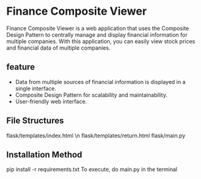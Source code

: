 # Finance Composite Viewer

Finance Composite Viewer is a web application that uses the Composite Design Pattern to centrally manage and display financial information for multiple companies. With this application, you can easily view stock prices and financial data of multiple companies.

## feature

- Data from multiple sources of financial information is displayed in a single interface.
- Composite Design Pattern for scalability and maintainability.
- User-friendly web interface.

## File Structures

flask/templates/index.html \n
flask/templates/return.html
flask/main.py

## Installation Method   

pip install -r requirements.txt
To execute, do main.py in the terminal

